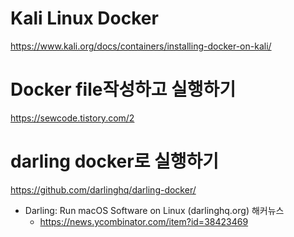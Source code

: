 # Kali Linux Docker


https://www.kali.org/docs/containers/installing-docker-on-kali/

# Docker file작성하고 실행하기  

https://sewcode.tistory.com/2

# darling docker로 실행하기

https://github.com/darlinghq/darling-docker/

- Darling: Run macOS Software on Linux (darlinghq.org) 해커뉴스
  -	https://news.ycombinator.com/item?id=38423469
